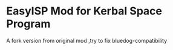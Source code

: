 # EasyISP Mod for Kerbal Space Program
A fork version from original mod ,try to fix bluedog-compatibility
